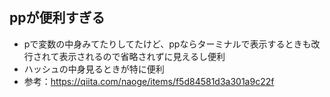 ## ppが便利すぎる
- pで変数の中身みてたりしてたけど、ppならターミナルで表示するときも改行されて表示されるので省略されずに見えるし便利
- ハッシュの中身見るときが特に便利
- 参考：https://qiita.com/naoge/items/f5d84581d3a301a9c22f
